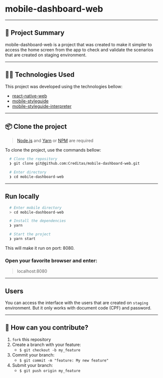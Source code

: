 # mobile-dashboard-web

---
## :rocket: Project Summary

mobile-dashboard-web is a project that was created to make it simpler to access the home screen from the app to check and validate the scenarios that are created on staging environment.

---
## 👨‍💻️ Technologies Used

This project was developed using the technologies bellow:

- [react-native-web](https://necolas.github.io/react-native-web/)
- [mobile-styleguide](https://github.com/Creditas/mobile-styleguide)
- [mobile-styleguide-interpreter](https://github.com/Creditas/mobile-styleguide-interpreter)

---
## 📦️ Clone the project

> [Node.js](https://nodejs.org/en/) and [Yarn](https://yarnpkg.com/) or [NPM](https://www.npmjs.com/) are required

To clone the project, use the commands bellow:

```bash
  # Clone the repository
  ❯ git clone git@github.com:Creditas/mobile-dashboard-web.git

  # Enter directory
  ❯ cd mobile-dashboard-web
```

---
## Run locally

```bash
  # Enter mobile directory
  > cd mobile-dashboard-web

  # Install the dependencies
  ❯ yarn

  # Start the project
  ❯ yarn start
```

This will make it run on port: 8080.

### Open your favorite browser and enter:

> localhost:8080

---
## Users

You can access the interface with the users that are created on `staging` environment. But it only works with document code (CPF) and password.

---
## 🤔️ How can you contribute?

1. `fork` this repository
2. Create a branch with your feature:
   - `$ git checkout -b my_feature`
3. Commit your branch:
   - `$ git commit -m "feature: My new feature"`
4. Submit your branch:
   - `$ git push origin my_feature`
